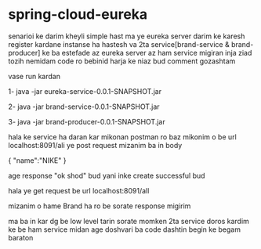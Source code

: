 # spring-cloud-eureka


senarioi ke darim kheyli simple hast
ma ye eureka server darim ke karesh register kardane instanse ha hastesh
va 2ta service[brand-service & brand-producer] ke ba estefade az eureka server az ham service migiran
inja ziad tozih nemidam code ro bebinid harja ke niaz bud comment gozashtam
 
 vase run kardan 
 
 1- java -jar eureka-service-0.0.1-SNAPSHOT.jar
 
 2- java -jar brand-service-0.0.1-SNAPSHOT.jar
 
 3- java -jar brand-producer-0.0.1-SNAPSHOT.jar
 
 
 hala ke service ha daran kar mikonan
 postman ro baz mikonim o be url localhost:8091/ali ye post request mizanim ba in body
 
 {
	"name":"NIKE"
 }
 
 age response "ok shod" bud yani inke create successful bud
 
 hala ye get request be url localhost:8091/all
 
 mizanim o hame Brand ha ro be sorate response migirim
 
 ma ba in kar dg be low level tarin sorate momken 2ta service doros kardim ke be ham service midan
 age doshvari ba code dashtin begin ke begam baraton
